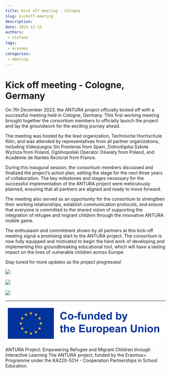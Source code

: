 ```yaml
---
title: Kick off meeting - Cologne
slug: kickoff-meeting
description: 
date: 2023-12-15
authors: 
 - stefano
tags:
 - erasmus
categories:
 - meeting
---
```


# Kick off meeting - Cologne, Germany

On 7th December 2023, the ANTURA project officially kicked off with a successful meeting held in Cologne, Germany. This first working meeting brought together the consortium members to officially launch the project and lay the groundwork for the exciting journey ahead.

The meeting was hosted by the lead organization, Technische Hochschule Köln, and was attended by representatives from all partner organizations, including Videojuegos Sin Fronteras from Spain, Dolnośląska Szkoła Wyższa from Poland, Ogólnopolski Operator Oświaty from Poland, and Académie de Nantes Rectorat from France.

During this inaugural session, the consortium members discussed and finalized the project’s action plan, setting the stage for the next three years of collaboration. The key milestones and stages necessary for the successful implementation of the ANTURA project were meticulously planned, ensuring that all partners are aligned and ready to move forward.

The meeting also served as an opportunity for the consortium to strengthen their working relationships, establish communication protocols, and ensure that everyone is committed to the shared vision of supporting the integration of refugee and migrant children through the innovative ANTURA mobile game.

The enthusiasm and commitment shown by all partners at this kick-off meeting signal a promising start to the ANTURA project. The consortium is now fully equipped and motivated to begin the hard work of developing and implementing this groundbreaking educational tool, which will have a lasting impact on the lives of vulnerable children across Europe.

Stay tuned for more updates as the project progresses!

[![](https://blogger.googleusercontent.com/img/b/R29vZ2xl/AVvXsEgi88kMTN9zhQYjnh2mADdVE7tAKOnmxzeDk0nCTGwhNwFswktBGh4Swpo2-lzMJEp94_o-EwSAYqpnX0bbGP9wDn-1NQwkWFzhIKGy9YgQUdx4jnc1Z5e3cDP42Z-EaO3KgqwGSsCbNh3o3eMJzlxg4Q0TIaxq8Y-vxY4PJWM31EfQ-sTeSVHKnc-tC9U/s320/20231207%20meeting%202124.jpg)](https://blogger.googleusercontent.com/img/b/R29vZ2xl/AVvXsEgi88kMTN9zhQYjnh2mADdVE7tAKOnmxzeDk0nCTGwhNwFswktBGh4Swpo2-lzMJEp94_o-EwSAYqpnX0bbGP9wDn-1NQwkWFzhIKGy9YgQUdx4jnc1Z5e3cDP42Z-EaO3KgqwGSsCbNh3o3eMJzlxg4Q0TIaxq8Y-vxY4PJWM31EfQ-sTeSVHKnc-tC9U/s4032/20231207%20meeting%202124.jpg)

  
[![](https://blogger.googleusercontent.com/img/b/R29vZ2xl/AVvXsEhcu2DEvI3Qn-Yj7ftps7U9pPqFCMpKK5vV65qZ8p5QrfexAkzRsxLeeWuEAuQW2k_GL19HGNNnov4DRvFGc27NJxna-dv_W2duo-nj2BbYlePxs9J3ExK2sYmdfEmaaRp_YdmT71ChkQcCXGZIZsi67QCiaCjkQrfeha-0TG7tuVO9-DIZjCrh0waqb5k/s320/IMG_9055.jpeg)](https://blogger.googleusercontent.com/img/b/R29vZ2xl/AVvXsEhcu2DEvI3Qn-Yj7ftps7U9pPqFCMpKK5vV65qZ8p5QrfexAkzRsxLeeWuEAuQW2k_GL19HGNNnov4DRvFGc27NJxna-dv_W2duo-nj2BbYlePxs9J3ExK2sYmdfEmaaRp_YdmT71ChkQcCXGZIZsi67QCiaCjkQrfeha-0TG7tuVO9-DIZjCrh0waqb5k/s4032/IMG_9055.jpeg)

[![](https://blogger.googleusercontent.com/img/b/R29vZ2xl/AVvXsEiI6D7MgdhJqZnVg7D2q0BT0cubI3aGNxZmNEsMazbzTcTVzRluXaZDoFkDyR61A-wmej7eSRItY66R1rNJonhhPQYvWMMLjsyQ9YKpoHIoU987cfL1TZ-gX56gPAH-Kv4rmOvAOABLoiXMmcNOiTTg7TO98cex-iU-ZeYbPL_C4BfKX1C59ylkEZBkUwM/s320/20231207%20meeting%202119.jpg)](https://blogger.googleusercontent.com/img/b/R29vZ2xl/AVvXsEiI6D7MgdhJqZnVg7D2q0BT0cubI3aGNxZmNEsMazbzTcTVzRluXaZDoFkDyR61A-wmej7eSRItY66R1rNJonhhPQYvWMMLjsyQ9YKpoHIoU987cfL1TZ-gX56gPAH-Kv4rmOvAOABLoiXMmcNOiTTg7TO98cex-iU-ZeYbPL_C4BfKX1C59ylkEZBkUwM/s4032/20231207%20meeting%202119.jpg)

---

![Erasmus+](../../assets/img/blog/Co-fundedbytheEU.webp)

ANTURA Project: Empowering Refugee and Migrant Children through Interactive Learning The ANTURA project, funded by the Erasmus+ Programme under the KA220-SCH - Cooperation Partnerships in School Education.
